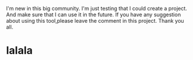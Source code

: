 I'm new in this big community.
I'm just testing that I could create a project.
And make sure that I can use it in the future.
If you have any suggestion about using this tool,please leave the comment in this project.
Thank you all.
# lalala
